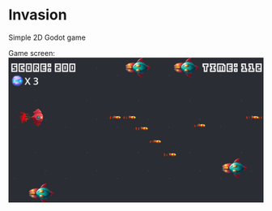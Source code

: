 # Invasion
Simple 2D Godot game



Game screen:
![alt text](https://github.com/AlienTab1/Invasion/blob/main/GameScreen.png?raw=true)
